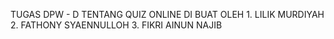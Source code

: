 TUGAS DPW - D
TENTANG QUIZ ONLINE
DI BUAT OLEH 
    1. LILIK MURDIYAH
    2. FATHONY  SYAENNULLOH
    3. FIKRI AINUN NAJIB
